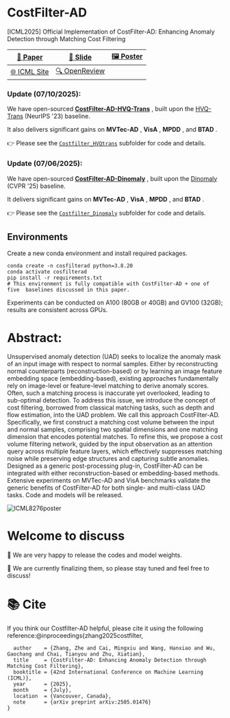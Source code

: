 # CostFilter-AD

[ICML2025] Official Implementation of CostFilter-AD: Enhancing Anomaly Detection through Matching Cost Filtering

| [📄 Paper](https://arxiv.org/abs/2505.01476)              | [📑 Slide](https://github.com/ZHE-SAPI/CostFilter-AD/blob/main/CostFilter-AD_slide_ICML2025.pdf)                                               | [🖼️ Poster](https://github.com/ZHE-SAPI/CostFilter-AD/blob/main/CostFilter-AD_poster_ICML2025.pdf) |
| ------------------------------------------------------ | ------------------------------------------------------------------------------------------------------------------------------------------- | ------------------------------------------------------------------------------------------------- |
| [🌐 ICML Site](https://icml.cc/virtual/2025/poster/46359) | [🔍 OpenReview](https://openreview.net/forum?id=6p2wsBeYSs&referrer=%5Bthe%20profile%20of%20Mingxiu%20Cai%5D(%2Fprofile%3Fid%3D~Mingxiu_Cai1)) |                                                                                                   |

### **Update (07/10/2025):**

We have open-sourced  **[CostFilter-AD-HVQ-Trans](https://github.com/ZHE-SAPI/CostFilter-AD/tree/main/Costfilter_HVQtrans)** , built upon the [HVQ-Trans](https://github.com/RuiyingLu/HVQ-Trans) (NeurIPS '23) baseline.

It also delivers significant gains on  **MVTec-AD** ,  **VisA** ,  **MPDD** , and  **BTAD** .

👉 Please see the [`Costfilter_HVQtrans`](https://github.com/ZHE-SAPI/CostFilter-AD/tree/main/Costfilter_HVQtrans) subfolder for code and details.

### **Update (07/06/2025):**

We have open-sourced  **[CostFilter-AD-Dinomaly](https://github.com/ZHE-SAPI/CostFilter-AD/tree/main/Costfilter_Dinomaly)** , built upon the [Dinomaly](https://github.com/guojiajeremy/Dinomaly/tree/master) (CVPR '25) baseline.

It delivers significant gains on  **MVTec-AD** ,  **VisA** ,  **MPDD** , and  **BTAD** .

👉 Please see the [`Costfilter_Dinomaly`](https://github.com/ZHE-SAPI/CostFilter-AD/tree/main/Costfilter_Dinomaly) subfolder for code and details.


## Environments

Create a new conda environment and install required packages.

```
conda create -n cosfilterad python=3.8.20
conda activate cosfilterad 
pip install -r requirements.txt
# This environment is fully compatible with CostFilter-AD + one of five  baselines discussed in this paper.
```

Experiments can be conducted on A100 (80GB or 40GB) and GV100 (32GB); results are consistent across GPUs.

# **Abstract:**

Unsupervised anomaly detection (UAD) seeks to localize the anomaly mask of an input image with respect to normal samples. Either by reconstructing normal counterparts (reconstruction-based) or by learning an image feature embedding space (embedding-based), existing approaches fundamentally rely on image-level or feature-level matching to derive anomaly scores. Often, such a matching process is inaccurate yet overlooked, leading to sub-optimal detection. To address this issue, we introduce the concept of cost filtering, borrowed from classical matching tasks, such as depth and flow estimation, into the UAD problem. We call this approach CostFilter-AD.
Specifically, we first construct a matching cost volume between the input and normal samples, comprising two spatial dimensions and one matching dimension that encodes potential matches. To refine this, we propose a cost volume filtering network, guided by the input observation as an attention query across multiple feature layers, which effectively suppresses matching noise while preserving edge structures and capturing subtle anomalies.
Designed as a generic post-processing plug-in,
CostFilter-AD can be integrated with either reconstruction-based or embedding-based methods.
Extensive experiments on MVTec-AD and VisA benchmarks validate the generic benefits of CostFilter-AD for both single- and multi-class UAD tasks. Code and models will be released.


![ICML8276poster](https://github.com/user-attachments/assets/89ee19e0-f2d3-44ae-9e18-12fa78514414)


# Welcome to discuss

🚀 We are very happy to release the codes and model weights.

💬 We are currently finalizing them, so please stay tuned and feel free to discuss!

# 📚 Cite

If you think our Costfilter-AD helpful, please cite it using the following reference:@inproceedings{zhang2025costfilter,

```
  author    = {Zhang, Zhe and Cai, Mingxiu and Wang, Hanxiao and Wu, Gaochang and Chai, Tianyou and Zhu, Xiatian},
  title     = {CostFilter-AD: Enhancing Anomaly Detection through Matching Cost Filtering},
  booktitle = {42nd International Conference on Machine Learning (ICML)},
  year      = {2025},
  month     = {July},
  location  = {Vancouver, Canada},
  note      = {arXiv preprint arXiv:2505.01476}
}
```
